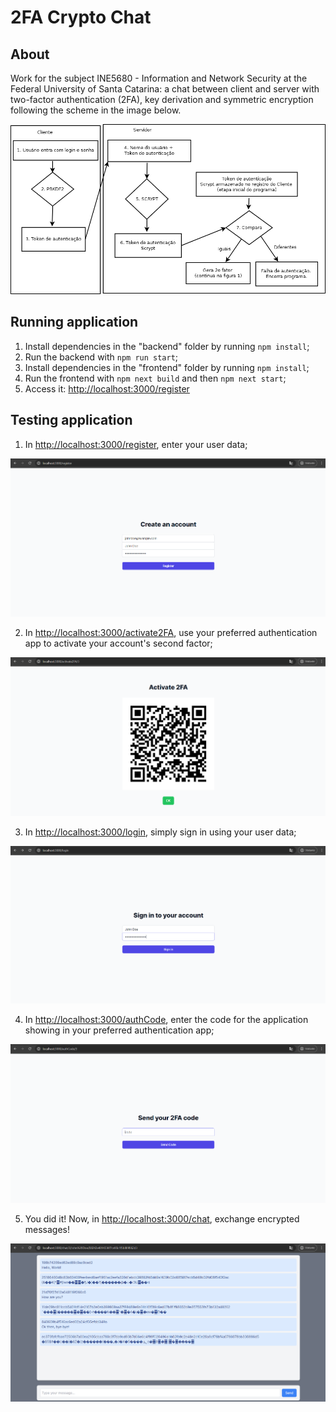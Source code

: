 # 2FA Crypto Chat

## About

Work for the subject INE5680 - Information and Network Security at the Federal University of Santa Catarina: a chat between client and server with two-factor authentication (2FA), key derivation and symmetric encryption following the scheme in the image below.

![work schema](./img/image.png)

## Running application

1. Install dependencies in the "backend" folder by running `npm install`;
2. Run the backend with `npm run start`;
3. Install dependencies in the "frontend" folder by running `npm install`;
4. Run the frontend with `npm next build` and then `npm next start`;
5. Access it: [http://localhost:3000/register](http://localhost:3000/register)

## Testing application

1. In [http://localhost:3000/register](http://localhost:3000/register), enter your user data;

![register screen](./img/image-1.png)

2. In [http://localhost:3000/activate2FA](http://localhost:3000/activate2FA), use your preferred authentication app to activate your account's second factor;

![activate 2FA screen](./img/image-2.png)

3. In [http://localhost:3000/login](http://localhost:3000/login), simply sign in using your user data;

![sign in screen](./img/image-3.png)

4. In [http://localhost:3000/authCode](http://localhost:3000/authCode), enter the code for the application showing in your preferred authentication app;

![auth code screen](./img/image-4.png)

5. You did it! Now, in [http://localhost:3000/chat](http://localhost:3000/chat), exchange encrypted messages!

![chat screen](./img/image-5.png)